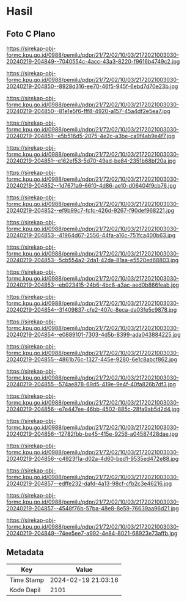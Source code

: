 # Hasil

## Foto C Plano

https://sirekap-obj-formc.kpu.go.id/0988/pemilu/pdpr/21/72/02/10/03/2172021003030-20240219-204849--7040554c-4acc-43a3-8220-f9616b4749c2.jpg

https://sirekap-obj-formc.kpu.go.id/0988/pemilu/pdpr/21/72/02/10/03/2172021003030-20240219-204850--8928d316-ee70-46f5-945f-6ebd7d70e23b.jpg

https://sirekap-obj-formc.kpu.go.id/0988/pemilu/pdpr/21/72/02/10/03/2172021003030-20240219-204850--81e1e5f6-fff8-4920-a157-45a4df2e5ea7.jpg

https://sirekap-obj-formc.kpu.go.id/0988/pemilu/pdpr/21/72/02/10/03/2172021003030-20240219-204851--e5b516d5-2075-4e2c-a3be-ca9f4ab9e4f7.jpg

https://sirekap-obj-formc.kpu.go.id/0988/pemilu/pdpr/21/72/02/10/03/2172021003030-20240219-204851--e162ef53-5d70-49ad-be84-2351b68bf20a.jpg

https://sirekap-obj-formc.kpu.go.id/0988/pemilu/pdpr/21/72/02/10/03/2172021003030-20240219-204852--1d7671a9-66f0-4d86-ae10-d06404f9cb76.jpg

https://sirekap-obj-formc.kpu.go.id/0988/pemilu/pdpr/21/72/02/10/03/2172021003030-20240219-204852--ef9b99c7-fcfc-426d-9267-f90def968221.jpg

https://sirekap-obj-formc.kpu.go.id/0988/pemilu/pdpr/21/72/02/10/03/2172021003030-20240219-204853--41964d67-2556-44fa-a16c-751fca400b63.jpg

https://sirekap-obj-formc.kpu.go.id/0988/pemilu/pdpr/21/72/02/10/03/2172021003030-20240219-204853--5cb554a2-2da1-42da-81aa-e5520ed68803.jpg

https://sirekap-obj-formc.kpu.go.id/0988/pemilu/pdpr/21/72/02/10/03/2172021003030-20240219-204853--eb023415-24b6-4bc8-a3ac-aed0b866feab.jpg

https://sirekap-obj-formc.kpu.go.id/0988/pemilu/pdpr/21/72/02/10/03/2172021003030-20240219-204854--31409837-cfe2-407c-8eca-da03fe5c9878.jpg

https://sirekap-obj-formc.kpu.go.id/0988/pemilu/pdpr/21/72/02/10/03/2172021003030-20240219-204854--e0889101-7303-4d5b-8399-ada043884225.jpg

https://sirekap-obj-formc.kpu.go.id/0988/pemilu/pdpr/21/72/02/10/03/2172021003030-20240219-204855--4861b76c-1327-445e-9280-6e1c8abcf862.jpg

https://sirekap-obj-formc.kpu.go.id/0988/pemilu/pdpr/21/72/02/10/03/2172021003030-20240219-204855--574ae878-69d5-419e-9e4f-40fa826b7df3.jpg

https://sirekap-obj-formc.kpu.go.id/0988/pemilu/pdpr/21/72/02/10/03/2172021003030-20240219-204856--e7e447ee-46bb-4502-885c-28fa9ab5d2d4.jpg

https://sirekap-obj-formc.kpu.go.id/0988/pemilu/pdpr/21/72/02/10/03/2172021003030-20240219-204856--12782fbb-be45-415e-9256-a04587428dae.jpg

https://sirekap-obj-formc.kpu.go.id/0988/pemilu/pdpr/21/72/02/10/03/2172021003030-20240219-204856--c4923f1a-d02a-4d60-bed1-9535ed472e88.jpg

https://sirekap-obj-formc.kpu.go.id/0988/pemilu/pdpr/21/72/02/10/03/2172021003030-20240219-204857--edffe232-dafd-4a13-98cf-cfb2c3e46216.jpg

https://sirekap-obj-formc.kpu.go.id/0988/pemilu/pdpr/21/72/02/10/03/2172021003030-20240219-204857--4548f76b-57ba-48e8-8e59-76639aa96d21.jpg

https://sirekap-obj-formc.kpu.go.id/0988/pemilu/pdpr/21/72/02/10/03/2172021003030-20240219-204849--74ee5ee7-a992-4e84-8021-68923e73affb.jpg


## Metadata

| Key        | Value               |
| ---------- | ------------------- |
| Time Stamp | 2024-02-19 21:03:16 |
| Kode Dapil | 2101                |



